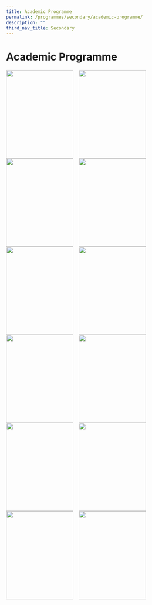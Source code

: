 ```yaml
---
title: Academic Programme
permalink: /programmes/secondary/academic-programme/
description: ""
third_nav_title: Secondary
---
```

# Academic Programme

<p><a href="link">
<img src="image" style="width:183px;height:240px;margin-right:15px;" align = "left">
</a></p>

<p><a href="link">
<img src="image" style="width:183px;height:240px;margin-right:15px;" align = "left">
</a></p>


<p><a href="link">
<img src="image" style="width:183px;height:240px;margin-right:15px;" align = "left">
</a></p>

<p><a href="link">
<img src="image" style="width:183px;height:240px;margin-right:15px;" align = "left">
</a></p>


<br><br><br><br><br>


<p><a href="link">
<img src="image" style="width:183px;height:240px;margin-right:15px;" align = "left">
</a></p>


<p><a href="link">
<img src="image" style="width:183px;height:240px;margin-right:15px;" align = "left">
</a></p>


<p><a href="link">
<img src="image" style="width:183px;height:240px;margin-right:15px;" align = "left">
</a></p>

<p><a href="link">
<img src="image" style="width:183px;height:240px;margin-right:15px;" align = "left">
</a></p>


<br><br><br><br><br>


<p><a href="link">
<img src="image" style="width:183px;height:240px;margin-right:15px;" align = "left">
</a></p>

<p><a href="link">
<img src="image" style="width:183px;height:240px;margin-right:15px;" align = "left">
</a></p>

<p><a href="link">
<img src="image" style="width:183px;height:240px;margin-right:15px;" align = "left">
</a></p>

<p><a href="link">
<img src="image" style="width:183px;height:240px;margin-right:15px;" align = "left">
</a></p>